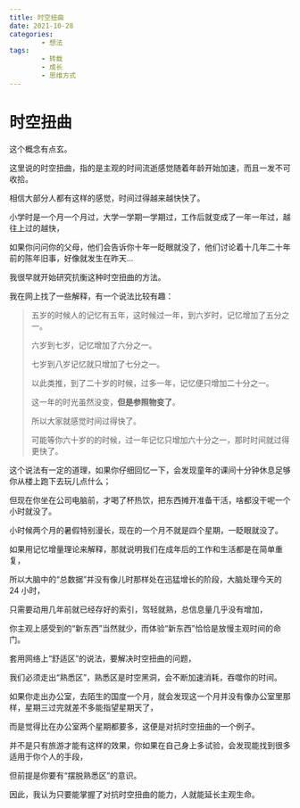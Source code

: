 ```yaml
---
title: 时空扭曲
date: 2021-10-28
categories:
        - 想法
tags:
        - 转载
        - 成长
        - 思维方式
---
```


# 时空扭曲

这个概念有点玄。

这里说的时空扭曲，指的是主观的时间流逝感觉随着年龄开始加速，而且一发不可收拾。

相信大部分人都有这样的感觉，时间过得越来越快快了。

小学时是一个月一个月过，大学一学期一学期过，工作后就变成了一年一年过，越往上过的越快，

如果你问问你的父母，他们会告诉你十年一眨眼就没了，他们讨论着十几年二十年前的陈年旧事，好像就发生在昨天...

我很早就开始研究抗衡这种时空扭曲的方法。

我在网上找了一些解释，有一个说法比较有趣：

> 五岁的时候人的记忆有五年，这时候过一年，到六岁时，记忆增加了五分之一。
>
> 六岁到七岁，记忆增加了六分之一。
>
> 七岁到八岁记忆就只增加了七分之一。
>
> 以此类推，到了二十岁的时候，过多一年，记忆便只增加二十分之一。
>
> 这一年的时光虽然没变，**但是参照物变了**。
>
> 所以大家就感觉时间过得快了。
>
> 可能等你六十岁的的时候，过一年记忆只增加六十分之一，那时时间就过得更快了。

这个说法有一定的道理，如果你仔细回忆一下，会发现童年的课间十分钟休息足够你从楼上跑下去玩儿点什么；

但现在你坐在公司电脑前，才喝了杯热饮，把东西摊开准备干活，啥都没干呢一个小时就没了。

小时候两个月的暑假特别漫长，现在的一个月不就是四个星期，一眨眼就没了。

如果用记忆增量理论来解释，那就说明我们在成年后的工作和生活都是在简单重复，

所以大脑中的“总数据”并没有像儿时那样处在迅猛增长的阶段，大脑处理今天的 24 小时，

只需要动用几年前就已经存好的索引，驾轻就熟，总信息量几乎没有增加，

你主观上感受到的“新东西”当然就少，而体验“新东西”恰恰是放慢主观时间的命门。

套用网络上“舒适区”的说法，要解决时空扭曲的问题，

我们必须走出“熟悉区”，熟悉区是时空黑洞，会不断加速消耗，吞噬你的时间。

如果你走出办公室，去陌生的国度一个月，就会发现这一个月并没有像办公室里那样，星期三过完就差不多能指望星期天了，

而是觉得比在办公室两个星期都要多，这便是对抗时空扭曲的一个例子。

并不是只有旅游才能有这样的效果，你如果在自己身上多试验，会发现能找到很多适用于你个人的手段，

但前提是你要有“摆脱熟悉区”的意识。

因此，我认为只要能掌握了对抗时空扭曲的能力，人就能延长主观生命。
